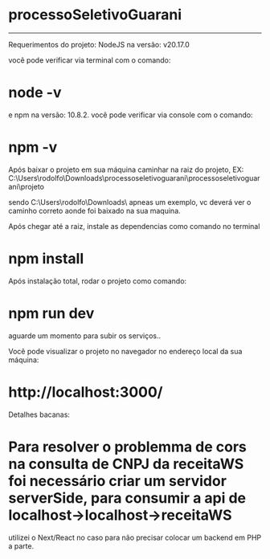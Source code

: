 # processoSeletivoGuarani
-------------------------
Requerimentos do projeto: 
NodeJS na versão: v20.17.0

você pode verificar via terminal com o comando:
# node -v

e npm na versão: 10.8.2.
você pode verificar via console com o comando:
# npm -v 

Após baixar o projeto em sua máquina caminhar na raiz do projeto, EX:
C:\Users\rodolfo\Downloads\processoseletivoguarani\processoseletivoguarani\projeto

sendo C:\Users\rodolfo\Downloads\ apneas um exemplo, vc deverá ver o caminho correto aonde foi baixado na sua maquina.

Após chegar até a raiz, instale as dependencias como comando no terminal 

# npm install

Após instalação total, rodar o projeto como comando:

# npm run dev

aguarde um momento para subir os serviços..

Você pode visualizar o projeto no navegador no endereço local da sua máquina: 

# http://localhost:3000/


Detalhes bacanas:

# Para resolver o problemma de cors na consulta de CNPJ da receitaWS  foi necessário criar um servidor serverSide, para consumir a api de localhost->localhost->receitaWS
utilizei o Next/React no caso para não precisar colocar um backend em PHP a parte.




